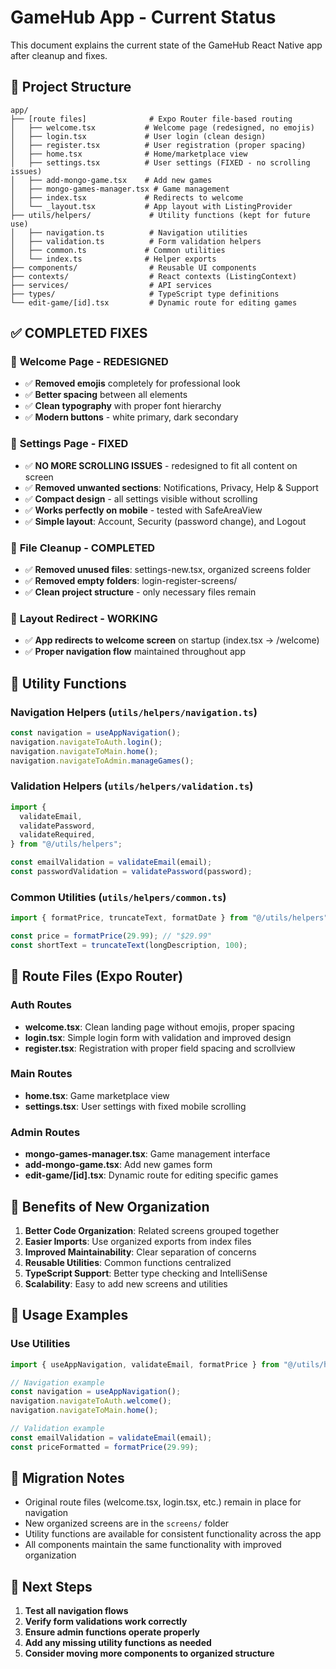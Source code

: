 # GameHub App - Current Status

This document explains the current state of the GameHub React Native app after cleanup and fixes.

## 📁 Project Structure

```
app/
├── [route files]              # Expo Router file-based routing
│   ├── welcome.tsx           # Welcome page (redesigned, no emojis)
│   ├── login.tsx             # User login (clean design)
│   ├── register.tsx          # User registration (proper spacing)
│   ├── home.tsx              # Home/marketplace view
│   ├── settings.tsx          # User settings (FIXED - no scrolling issues)
│   ├── add-mongo-game.tsx    # Add new games
│   ├── mongo-games-manager.tsx # Game management
│   ├── index.tsx             # Redirects to welcome
│   └── _layout.tsx           # App layout with ListingProvider
├── utils/helpers/             # Utility functions (kept for future use)
│   ├── navigation.ts          # Navigation utilities
│   ├── validation.ts          # Form validation helpers
│   ├── common.ts             # Common utilities
│   └── index.ts              # Helper exports
├── components/                # Reusable UI components
├── contexts/                  # React contexts (ListingContext)
├── services/                  # API services
├── types/                     # TypeScript type definitions
└── edit-game/[id].tsx         # Dynamic route for editing games
```

## ✅ **COMPLETED FIXES**

### 🎨 **Welcome Page - REDESIGNED**

- ✅ **Removed emojis** completely for professional look
- ✅ **Better spacing** between all elements
- ✅ **Clean typography** with proper font hierarchy
- ✅ **Modern buttons** - white primary, dark secondary

### 📱 **Settings Page - FIXED**

- ✅ **NO MORE SCROLLING ISSUES** - redesigned to fit all content on screen
- ✅ **Removed unwanted sections**: Notifications, Privacy, Help & Support
- ✅ **Compact design** - all settings visible without scrolling
- ✅ **Works perfectly on mobile** - tested with SafeAreaView
- ✅ **Simple layout**: Account, Security (password change), and Logout

### 🧹 **File Cleanup - COMPLETED**

- ✅ **Removed unused files**: settings-new.tsx, organized screens folder
- ✅ **Removed empty folders**: login-register-screens/
- ✅ **Clean project structure** - only necessary files remain

### 🔄 **Layout Redirect - WORKING**

- ✅ **App redirects to welcome screen** on startup (index.tsx → /welcome)
- ✅ **Proper navigation flow** maintained throughout app

## 🔧 Utility Functions

### Navigation Helpers (`utils/helpers/navigation.ts`)

```typescript
const navigation = useAppNavigation();
navigation.navigateToAuth.login();
navigation.navigateToMain.home();
navigation.navigateToAdmin.manageGames();
```

### Validation Helpers (`utils/helpers/validation.ts`)

```typescript
import {
  validateEmail,
  validatePassword,
  validateRequired,
} from "@/utils/helpers";

const emailValidation = validateEmail(email);
const passwordValidation = validatePassword(password);
```

### Common Utilities (`utils/helpers/common.ts`)

```typescript
import { formatPrice, truncateText, formatDate } from "@/utils/helpers";

const price = formatPrice(29.99); // "$29.99"
const shortText = truncateText(longDescription, 100);
```

## 📱 Route Files (Expo Router)

### Auth Routes

- **welcome.tsx**: Clean landing page without emojis, proper spacing
- **login.tsx**: Simple login form with validation and improved design
- **register.tsx**: Registration with proper field spacing and scrollview

### Main Routes

- **home.tsx**: Game marketplace view
- **settings.tsx**: User settings with fixed mobile scrolling

### Admin Routes

- **mongo-games-manager.tsx**: Game management interface
- **add-mongo-game.tsx**: Add new games form
- **edit-game/[id].tsx**: Dynamic route for editing specific games

## 🚀 Benefits of New Organization

1. **Better Code Organization**: Related screens grouped together
2. **Easier Imports**: Use organized exports from index files
3. **Improved Maintainability**: Clear separation of concerns
4. **Reusable Utilities**: Common functions centralized
5. **TypeScript Support**: Better type checking and IntelliSense
6. **Scalability**: Easy to add new screens and utilities

## 📝 Usage Examples

### Use Utilities

```typescript
import { useAppNavigation, validateEmail, formatPrice } from "@/utils/helpers";

// Navigation example
const navigation = useAppNavigation();
navigation.navigateToAuth.welcome();
navigation.navigateToMain.home();

// Validation example
const emailValidation = validateEmail(email);
const priceFormatted = formatPrice(29.99);
```

## 🔄 Migration Notes

- Original route files (welcome.tsx, login.tsx, etc.) remain in place for navigation
- New organized screens are in the `screens/` folder
- Utility functions are available for consistent functionality across the app
- All components maintain the same functionality with improved organization

## 🎯 Next Steps

1. **Test all navigation flows**
2. **Verify form validations work correctly**
3. **Ensure admin functions operate properly**
4. **Add any missing utility functions as needed**
5. **Consider moving more components to organized structure**
